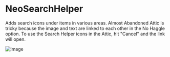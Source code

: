 # NeoSearchHelper
Adds search icons under items in various areas.
Almost Abandoned Attic is tricky because the image and text are linked to each other in the No Haggle option. To use the Search Helper icons in the Attic, hit "Cancel" and the link will open.

![image](https://github.com/themeels/NeoSearchHelper/assets/64810580/3a554a86-1dd7-47df-bf68-6aee02ee1984)
